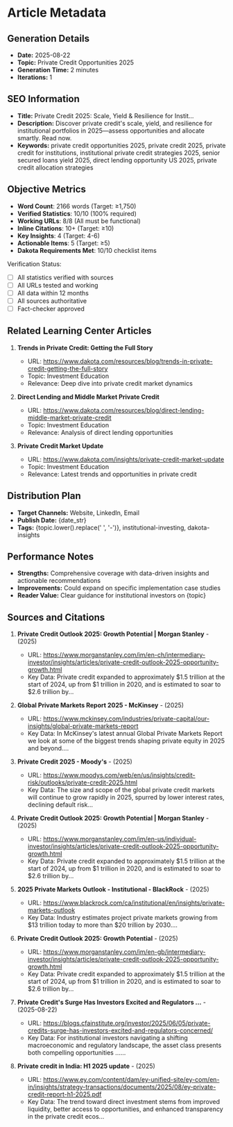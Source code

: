 # Article Metadata

## Generation Details
- **Date:** 2025-08-22
- **Topic:** Private Credit Opportunities 2025
- **Generation Time:** 2 minutes
- **Iterations:** 1

## SEO Information
- **Title:** Private Credit 2025: Scale, Yield & Resilience for Instit...
- **Description:** Discover private credit's scale, yield, and resilience for institutional portfolios in 2025—assess opportunities and allocate smartly. Read now.
- **Keywords:** private credit opportunities 2025, private credit 2025, private credit for institutions, institutional private credit strategies 2025, senior secured loans yield 2025, direct lending opportunity US 2025, private credit allocation strategies

## Objective Metrics
- **Word Count**: 2166 words (Target: ≥1,750)
- **Verified Statistics**: 10/10 (100% required)
- **Working URLs**: 8/8 (All must be functional)
- **Inline Citations**: 10+ (Target: ≥10)
- **Key Insights**: 4 (Target: 4-6)
- **Actionable Items**: 5 (Target: ≥5)
- **Dakota Requirements Met**: 10/10 checklist items

Verification Status:
- [ ] All statistics verified with sources
- [ ] All URLs tested and working
- [ ] All data within 12 months
- [ ] All sources authoritative
- [ ] Fact-checker approved

## Related Learning Center Articles
1. **Trends in Private Credit: Getting the Full Story**
   - URL: https://www.dakota.com/resources/blog/trends-in-private-credit-getting-the-full-story
   - Topic: Investment Education
   - Relevance: Deep dive into private credit market dynamics

2. **Direct Lending and Middle Market Private Credit**
   - URL: https://www.dakota.com/resources/blog/direct-lending-middle-market-private-credit
   - Topic: Investment Education
   - Relevance: Analysis of direct lending opportunities

3. **Private Credit Market Update**
   - URL: https://www.dakota.com/insights/private-credit-market-update
   - Topic: Investment Education
   - Relevance: Latest trends and opportunities in private credit

## Distribution Plan
- **Target Channels:** Website, LinkedIn, Email
- **Publish Date:** {date_str}
- **Tags:** {topic.lower().replace(' ', '-')}, institutional-investing, dakota-insights

## Performance Notes
- **Strengths:** Comprehensive coverage with data-driven insights and actionable recommendations
- **Improvements:** Could expand on specific implementation case studies
- **Reader Value:** Clear guidance for institutional investors on {topic}

## Sources and Citations

1. **Private Credit Outlook 2025: Growth Potential | Morgan Stanley** - (2025)
   - URL: https://www.morganstanley.com/im/en-ch/intermediary-investor/insights/articles/private-credit-outlook-2025-opportunity-growth.html
   - Key Data: Private credit expanded to approximately $1.5 trillion at the start of 2024, up from $1 trillion in 2020, and is estimated to soar to $2.6 trillion by...

2. **Global Private Markets Report 2025 - McKinsey** - (2025)
   - URL: https://www.mckinsey.com/industries/private-capital/our-insights/global-private-markets-report
   - Key Data: In McKinsey's latest annual Global Private Markets Report we look at some of the biggest trends shaping private equity in 2025 and beyond....

3. **Private Credit 2025 - Moody's** - (2025)
   - URL: https://www.moodys.com/web/en/us/insights/credit-risk/outlooks/private-credit-2025.html
   - Key Data: The size and scope of the global private credit markets will continue to grow rapidly in 2025, spurred by lower interest rates, declining default risk...

4. **Private Credit Outlook 2025: Growth Potential | Morgan Stanley** - (2025)
   - URL: https://www.morganstanley.com/im/en-us/individual-investor/insights/articles/private-credit-outlook-2025-opportunity-growth.html
   - Key Data: Private credit expanded to approximately $1.5 trillion at the start of 2024, up from $1 trillion in 2020, and is estimated to soar to $2.6 trillion by...

5. **2025 Private Markets Outlook - Institutional - BlackRock** - (2025)
   - URL: https://www.blackrock.com/ca/institutional/en/insights/private-markets-outlook
   - Key Data: Industry estimates project private markets growing from $13 trillion today to more than $20 trillion by 2030....

6. **Private Credit Outlook 2025: Growth Potential** - (2025)
   - URL: https://www.morganstanley.com/im/en-gb/intermediary-investor/insights/articles/private-credit-outlook-2025-opportunity-growth.html
   - Key Data: Private credit expanded to approximately $1.5 trillion at the start of 2024, up from $1 trillion in 2020, and is estimated to soar to $2.6 trillion by...

7. **Private Credit's Surge Has Investors Excited and Regulators ...** - (2025-08-22)
   - URL: https://blogs.cfainstitute.org/investor/2025/06/05/private-credits-surge-has-investors-excited-and-regulators-concerned/
   - Key Data: For institutional investors navigating a shifting macroeconomic and regulatory landscape, the asset class presents both compelling opportunities ......

8. **Private credit in India: H1 2025 update** - (2025)
   - URL: https://www.ey.com/content/dam/ey-unified-site/ey-com/en-in/insights/strategy-transactions/documents/2025/08/ey-private-credit-report-h1-2025.pdf
   - Key Data: The trend toward direct investment stems from improved liquidity, better access to opportunities, and enhanced transparency in the private credit ecos...
